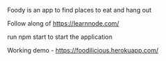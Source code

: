 Foody is an app to find places to eat and hang out

Follow along of https://learnnode.com/

run npm start to start the application

Working demo - https://foodilicious.herokuapp.com/
